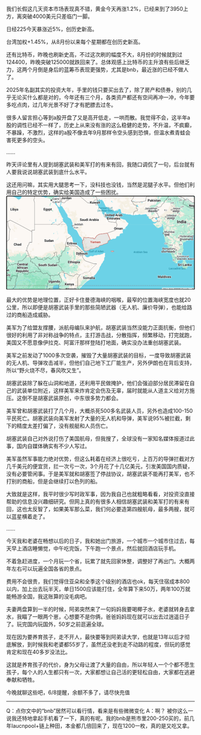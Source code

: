 我们长假这几天资本市场表现真不错，黄金今天再涨1.2%，已经来到了3950上方，离突破4000美元只差临门一脚。

日经225今天暴涨近5%，创历史新高。

台湾加权+1.45%，从8月份以来每个星期都在创历史新高。

还有比特币，昨晚也刷新史高，不过这次刷的幅度不大，8月份的时候就到过124400，昨晚突破125000就跌回来了。总体观感上比特币的主升浪有些后继乏力，这两个月倒是身后的蓝筹币表现更强势，尤其是bnb，最近涨的已经不做人了。

2025年名副其实的投资大年，手里的钱只要买出去了，除了房产和债券，别的几乎无论买什么都是对的，今年还有三个月，各类资产都还有空间再冲一冲，今年要多吃点肉，过几年光景不好了才有肥膘去过冬。

很多人留言担心等到a股开盘了又是高开低走，一哄而散。我觉得不会，这半年a股的调性已经不一样了，历史上从来没有涨的这么稳健的走势，不升温，不疯癫，不暴躁，不激烈，这样的a股不像去年9月那样令空头感到恐惧，但温水煮青蛙会害死更多的空头。

……

昨天评论里有人提到胡塞武装和美军打的有来有回，我随口调侃了一句，后台就有人要我说说胡塞武装到底什么水平。

这还用问嘛，其实用大腿思考一下，没科技也没钱，当然是泥腿子水平。但他们利用自己的特定优势，确实给美国造成了一些困扰。
![](./也门.png)

最大的优势是地理位置，正好卡住曼德海峡的咽喉，最窄的位置海峡宽度也就20公里，所以即便是胡塞武装手里的那些简陋武器（无人机、廉价导弹），也能给路过的商船造成威胁。

美军为了给盟友撑腰，派航母编队来护航，胡塞武装当然没能力正面抗衡，但他们很好的利用了非对称战争的特点，主打游击战，分散指挥，频繁移动，打完就跑，美国又不愿意像伊拉克、阿富汗那样登陆打地面，确实没办法重创胡塞武装。

美军之前发动了1000多次空袭，摧毁了大量胡塞武装的目标，一度导致胡塞武装的无人机、导弹攻击减半，但他们自己地下工厂能生产，另外伊朗也在背后支持，所以“野火烧不尽，春风吹又生”。

胡塞武装除了躲在山洞和地道，还利用平民做掩护，他们会强迫部分居民滞留在自己的武装单位附近，这样美军来炸肯定会伤及无辜，届时就能从人道主义给对方施压。这倒不是胡塞武装原创，中东很多势力都会。

美军曾和胡塞武装打了几个月，大概杀死500多名武装人员，另外也造成100-150平民死亡。胡塞武装向美军发射了大量的无人机和导弹，美军说95%被拦截，剩下的精度太差打偏了，没有舰艇和人员伤亡。

胡塞武装自己对外说打伤了美国航母，但我搜了，全球没有一家知名媒体报道过此事，国内自媒体确实有不少人写过。

美军虽然军事能力绝对优势，但这么耗着在经济上很吃亏，上百万的导弹拦截对方几千美元的便宜货，拦一次亏一次，3个月花了十几亿美元，引发美国国内质疑，没有必要管闲事。于是美军就和胡塞签了停战协议，胡塞武装不能再打美军，也不打别的商船，但是会继续打以色列的船。

大致就是这样，我平时很少写时政军事，因为我自己也就粗略看看，对投资没直接帮助的信息没兴趣细研究。但网上真的有很多人相信胡塞武装和美军打的有来有回，这也太反智了，如果美军那么菜，我们何必要造第四艘航母，最多两艘，就可以蓝星横着走了。

……

今天我和老婆在畅想以后的日子，我和她出门旅游，一个城市一个城市住过去，每天早上酒店睡懒觉，中午吃完饭，下午跑一个景点，然后就回酒店玩手机。

不着急赶进度，一个月玩一个省，玩累了就先回家休整，调整好了再出门。大概两年左右可以玩遍全国各省的景点。

费用不会很贵，我们觉得住亚朵和全季这个级别的酒店也ok，每天住宿成本800以内，加上出去玩半天，单日1500应该能打住，全年算下来50万，两年100万就能畅游全国，我这账算的没毛病吧。

夫妻两盘算到一半的时候，阿弟突然来了一句妈妈我要喝椰子水，老婆就转身去拿水，我瞄了一眼两个崽，心想要不是你俩，爸爸妈妈现在就可以出去过逍遥日子了。玩完国内玩国外，50岁之前逛遍全球。

现在因为要养育孩子，走不开人，最快要等到阿弟读大学，也就是13年以后才彻底解放，到时候我和老婆都55岁了，虽然还没老到走不动路的程度，但玩的感觉肯定和现在40多岁没法比。

这就是养育孩子的代价，身为父母让渡了大量的自由，所以年轻人一个个都不愿生孩子，每个人的人生都只有一次，大家都想让自己活的更轻松自由，大家都在逃避奉献和牺牲。

今晚就聊这些吧，6/8提醒，余额不多了，请尽快充值

--------------
Q：点你文中的“bnb”居然可以看行情，看来是有些微微变化
A：啊？ 被你这么一说我还特地拿起手机看了一下，真的有呢。我的bnb是熊市里200-250买的，前几年laucnpool+链上种田，本金都几倍回来了，现在1200一枚，真的是又吃又拿。
